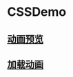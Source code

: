 # CSSDemo
[动画预览](https://97413192.github.io/CSSDemo/demo.html "css动画预览")
-----------------------
[加载动画](https://97413192.github.io/CSSDemo/ProgressBar.html "css页面加载动画")
---------------------
